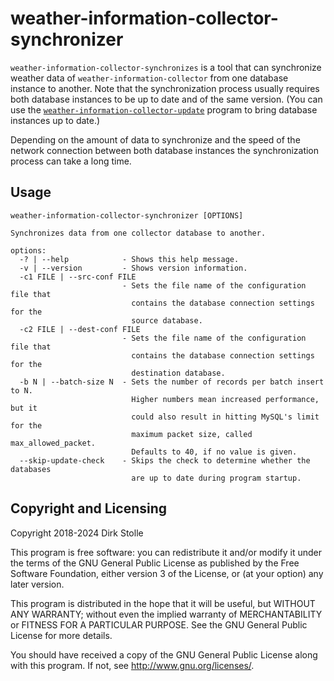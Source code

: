 # weather-information-collector-synchronizer

`weather-information-collector-synchronizes` is a tool that can synchronize
weather data of `weather-information-collector` from one database instance to
another. Note that the synchronization process usually requires both database
instances to be up to date and of the same version. (You can use the
[`weather-information-collector-update`](../update/readme.md) program to bring
database instances up to date.)

Depending on the amount of data to synchronize and the speed of the network
connection between both database instances the synchronization process can take
a long time.

## Usage

```
weather-information-collector-synchronizer [OPTIONS]

Synchronizes data from one collector database to another.

options:
  -? | --help            - Shows this help message.
  -v | --version         - Shows version information.
  -c1 FILE | --src-conf FILE
                         - Sets the file name of the configuration file that
                           contains the database connection settings for the
                           source database.
  -c2 FILE | --dest-conf FILE
                         - Sets the file name of the configuration file that
                           contains the database connection settings for the
                           destination database.
  -b N | --batch-size N  - Sets the number of records per batch insert to N.
                           Higher numbers mean increased performance, but it
                           could also result in hitting MySQL's limit for the
                           maximum packet size, called max_allowed_packet.
                           Defaults to 40, if no value is given.
  --skip-update-check    - Skips the check to determine whether the databases
                           are up to date during program startup.
```

## Copyright and Licensing

Copyright 2018-2024  Dirk Stolle

This program is free software: you can redistribute it and/or modify
it under the terms of the GNU General Public License as published by
the Free Software Foundation, either version 3 of the License, or
(at your option) any later version.

This program is distributed in the hope that it will be useful,
but WITHOUT ANY WARRANTY; without even the implied warranty of
MERCHANTABILITY or FITNESS FOR A PARTICULAR PURPOSE.  See the
GNU General Public License for more details.

You should have received a copy of the GNU General Public License
along with this program.  If not, see <http://www.gnu.org/licenses/>.
